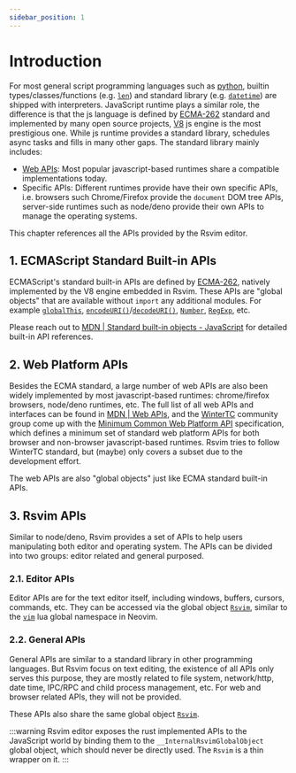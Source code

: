 ```yaml
---
sidebar_position: 1
---
```


# Introduction

For most general script programming languages such as [python](https://www.python.org/), builtin types/classes/functions (e.g. [`len`](https://docs.python.org/3/library/functions.html#len)) and standard library (e.g. [`datetime`](https://docs.python.org/3/library/datetime.html#module-datetime)) are shipped with interpreters. JavaScript runtime plays a similar role, the difference is that the js language is defined by [ECMA-262](https://ecma-international.org/publications-and-standards/standards/ecma-262/) standard and implemented by many open source projects, [V8](https://v8.dev/) js engine is the most prestigious one. While js runtime provides a standard library, schedules async tasks and fills in many other gaps. The standard library mainly includes:

- [Web APIs](https://developer.mozilla.org/en-US/docs/Web/API): Most popular javascript-based runtimes share a compatible implementations today.
- Specific APIs: Different runtimes provide have their own specific APIs, i.e. browsers such Chrome/Firefox provide the `document` DOM tree APIs, server-side runtimes such as node/deno provide their own APIs to manage the operating systems.

This chapter references all the APIs provided by the Rsvim editor.

## 1. ECMAScript Standard Built-in APIs

ECMAScript's standard built-in APIs are defined by [ECMA-262](https://ecma-international.org/publications-and-standards/standards/ecma-262/), natively implemented by the V8 engine embedded in Rsvim. These APIs are "global objects" that are available without `import` any additional modules. For example [`globalThis`](https://developer.mozilla.org/en-US/docs/Web/JavaScript/Reference/Global_Objects/globalThis), [`encodeURI()`](https://developer.mozilla.org/en-US/docs/Web/JavaScript/Reference/Global_Objects/encodeURI)/[`decodeURI()`](https://developer.mozilla.org/en-US/docs/Web/JavaScript/Reference/Global_Objects/decodeURI), [`Number`](https://developer.mozilla.org/en-US/docs/Web/JavaScript/Reference/Global_Objects/Number), [`RegExp`](https://developer.mozilla.org/en-US/docs/Web/JavaScript/Reference/Global_Objects/RegExp), etc.

Please reach out to [MDN | Standard built-in objects - JavaScript](https://developer.mozilla.org/en-US/docs/Web/JavaScript/Reference/Global_Objects) for detailed built-in API references.

## 2. Web Platform APIs

Besides the ECMA standard, a large number of web APIs are also been widely implemented by most javascript-based runtimes: chrome/firefox browsers, node/deno runtimes, etc. The full list of all web APIs and interfaces can be found in [MDN | Web APIs](https://developer.mozilla.org/en-US/docs/Web/API), and the [WinterTC](https://wintertc.org/) community group come up with the [Minimum Common Web Platform API](https://min-common-api.proposal.wintertc.org/) specification, which defines a minimum set of standard web platform APIs for both browser and non-browser javascript-based runtimes. Rsvim tries to follow WinterTC standard, but (maybe) only covers a subset due to the development effort.

The web APIs are also "global objects" just like ECMA standard built-in APIs.

## 3. Rsvim APIs

Similar to node/deno, Rsvim provides a set of APIs to help users manipulating both editor and operating system. The APIs can be divided into two groups: editor related and general purposed.

### 2.1. Editor APIs

Editor APIs are for the text editor itself, including windows, buffers, cursors, commands, etc. They can be accessed via the global object [`Rsvim`](rsvim/classes/Rsvim), similar to the [`vim`](https://neovim.io/doc/user/lua.html#Lua) lua global namespace in Neovim.

### 2.2. General APIs

General APIs are similar to a standard library in other programming languages. But Rsvim focus on text editing, the existence of all APIs only serves this purpose, they are mostly related to file system, network/http, date time, IPC/RPC and child process management, etc. For web and browser related APIs, they will not be provided.

These APIs also share the same global object [`Rsvim`](rsvim/classes/Rsvim).

:::warning
Rsvim editor exposes the rust implemented APIs to the JavaScript world by binding them to the `__InternalRsvimGlobalObject` global object, which should never be directly used. The `Rsvim` is a thin wrapper on it.
:::
